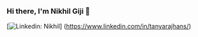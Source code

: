 ### Hi there, I'm Nikhil Giji 👋 

[![Linkedin: Nikhil](https://img.shields.io/badge/-Nikhil-blue?style=flat-square&logo=Linkedin&logoColor=white&link=https://www.linkedin.com/in/nikhilfrancisgiji/)] 
(https://www.linkedin.com/in/tanyarajhans/)
